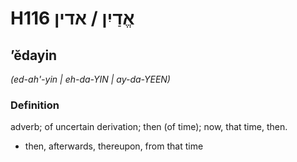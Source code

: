 # H116 אֱדַיִן / אדין

## ʼĕdayin

_(ed-ah'-yin | eh-da-YIN | ay-da-YEEN)_

### Definition

adverb; of uncertain derivation; then (of time); now, that time, then.

- then, afterwards, thereupon, from that time
